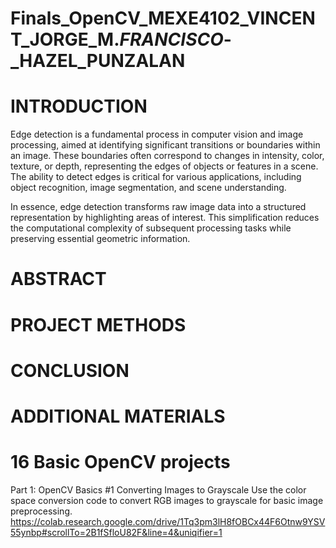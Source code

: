 # Finals_OpenCV_MEXE4102_VINCENT_JORGE_M._FRANCISCO_-_HAZEL_PUNZALAN

# INTRODUCTION
Edge detection is a fundamental process in computer vision and image processing, aimed at identifying significant transitions or boundaries within an image. These boundaries often correspond to changes in intensity, color, texture, or depth, representing the edges of objects or features in a scene. The ability to detect edges is critical for various applications, including object recognition, image segmentation, and scene understanding.

In essence, edge detection transforms raw image data into a structured representation by highlighting areas of interest. This simplification reduces the computational complexity of subsequent processing tasks while preserving essential geometric information.
# ABSTRACT

# PROJECT METHODS

# CONCLUSION

# ADDITIONAL MATERIALS

 # 16 Basic OpenCV projects

 Part 1: OpenCV Basics
#1 Converting Images to Grayscale
Use the color space conversion code to convert RGB images to grayscale for basic image preprocessing.
https://colab.research.google.com/drive/1Tq3pm3lH8fOBCx44F6Otnw9YSV55ynbp#scrollTo=2B1fSfloU82F&line=4&uniqifier=1
